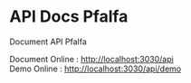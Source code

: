 # API Docs Pfalfa
Document API Pfalfa

Document Online : [http://localhost:3030/api](http://localhost:3030/api)  
Demo Online : [http://localhost:3030/api/demo](http://localhost:3030/api/demo)
